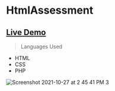# HtmlAssessment


## [Live Demo](https://losangelesmountains-satya.herokuapp.com/)


> Languages Used
- HTML
- CSS
- PHP

![Screenshot 2021-10-27 at 2 45 41 PM 3](https://user-images.githubusercontent.com/91319680/139038158-32b368c7-f19f-441f-91bb-4a2186f1058b.png)
